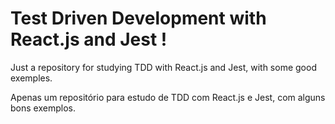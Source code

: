 # Test Driven Development with React.js and Jest !

Just a repository for studying TDD with React.js and Jest, with some good exemples.

Apenas um repositório para estudo de TDD com React.js e Jest, com alguns bons exemplos.


